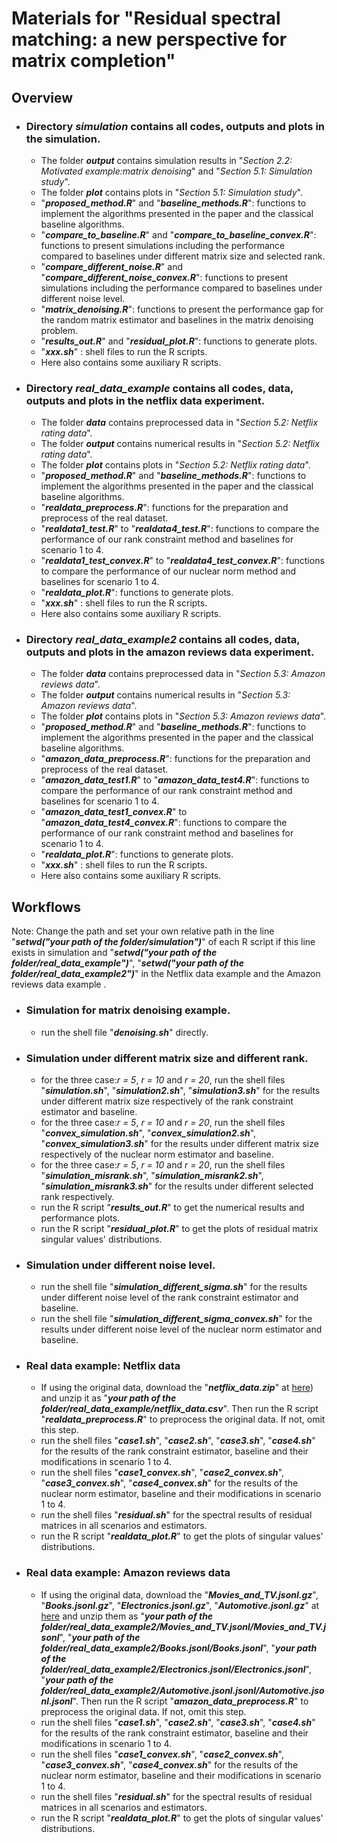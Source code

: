 # Materials for "Residual spectral matching: a new perspective for matrix completion"

## Overview

- ### Directory ***simulation*** contains all codes, outputs and plots in the simulation.
	- The folder ***output*** contains simulation results in "*Section 2.2: Motivated example:matrix denoising*" and "*Section 5.1: Simulation study*".
	- The folder ***plot*** contains plots in "*Section 5.1: Simulation study*".
 	- "***proposed_method.R***" and "***baseline_methods.R***": functions to implement the algorithms presented in the paper and the classical baseline algorithms.
  	- "***compare_to_baseline.R***" and "***compare_to_baseline_convex.R***": functions to present simulations including the performance compared to baselines under different matrix size and selected rank.
  	- "***compare_different_noise.R***" and "***compare_different_noise_convex.R***": functions to present simulations including the performance compared to baselines under different noise level.
  	- "***matrix_denoising.R***": functions to present the performance gap for the random matrix estimator and baselines in the matrix denoising problem.
  	- "***results_out.R***" and "***residual_plot.R***": functions to generate plots.
  	- "***xxx.sh***" : shell files to run the R scripts.
  	- Here also contains some auxiliary R scripts.

- ### Directory ***real_data_example*** contains all codes, data, outputs and plots in the netflix data experiment.
	- The folder ***data*** contains preprocessed data in "*Section 5.2: Netflix rating data*".
 	- The folder ***output*** contains numerical results in "*Section 5.2: Netflix rating data*".
  	- The folder ***plot*** contains plots in "*Section 5.2: Netflix rating data*".
  	- "***proposed_method.R***" and "***baseline_methods.R***": functions to implement the algorithms presented in the paper and the classical baseline algorithms.
  	- "***realdata_preprocess.R***": functions for the preparation and preprocess of the real dataset.
  	- "***realdata1_test.R***" to "***realdata4_test.R***": functions to compare the performance of our rank constraint method and baselines for scenario 1 to 4.
  	-  "***realdata1_test_convex.R***" to "***realdata4_test_convex.R***": functions to compare the performance of our nuclear norm method and baselines for scenario 1 to 4.
  	-  "***realdata_plot.R***": functions to generate plots.
  	-  "***xxx.sh***" : shell files to run the R scripts.
  	-  Here also contains some auxiliary R scripts.
- ### Directory ***real_data_example2*** contains all codes, data, outputs and plots in the amazon reviews data experiment.
	- The folder ***data*** contains preprocessed data in "*Section 5.3: Amazon reviews data*".
	- The folder ***output*** contains numerical results in "*Section 5.3: Amazon reviews data*".
  	- The folder ***plot*** contains plots in "*Section 5.3: Amazon reviews data*".
  	- "***proposed_method.R***" and "***baseline_methods.R***": functions to implement the algorithms presented in the paper and the classical baseline algorithms.
  	- "***amazon_data_preprocess.R***": functions for the preparation and preprocess of the real dataset.
  	- "***amazon_data_test1.R***" to "***amazon_data_test4.R***": functions to compare the performance of our rank constraint method and baselines for scenario 1 to 4.
  	- "***amazon_data_test1_convex.R***" to "***amazon_data_test4_convex.R***": functions to compare the performance of our rank constraint method and baselines for scenario 1 to 4.
  	- "***realdata_plot.R***": functions to generate plots.
  	- "***xxx.sh***" : shell files to run the R scripts.
  	- Here also contains some auxiliary R scripts.
## Workflows

 Note: Change the path and set your own relative path in the line "***setwd("your path of the folder/simulation")***" of each R script if this line exists in simulation and "***setwd("your path of the folder/real_data_example")***", "***setwd("your path of the folder/real_data_example2")***" in the Netflix data example and the Amazon reviews data example . 

- ### Simulation for matrix denoising example.
	- run the shell file "***denoising.sh***" directly. 
- ### Simulation under different matrix size and different rank.
	- for the three case:*r = 5*, *r = 10* and *r = 20*, run the shell files "***simulation.sh***", "***simulation2.sh***", "***simulation3.sh***" for the results under different matrix size respectively of the rank constraint estimator and baseline.
 	- for the three case:*r = 5*, *r = 10* and *r = 20*, run the shell files "***convex_simulation.sh***", "***convex_simulation2.sh***", "***convex_simulation3.sh***" for the results under different matrix size respectively of the nuclear norm estimator and baseline.
	- for the three case:*r = 5*, *r = 10* and *r = 20*, run the shell files "***simulation_misrank.sh***", "***simulation_misrank2.sh***", "***simulation_misrank3.sh***" for the results under different selected rank respectively.
	- run the R script "***results_out.R***" to get the numerical results and performance plots.
 	- run the R script "***residual_plot.R***" to get the plots of residual matrix singular values' distributions.  
- ### Simulation under different noise level.
	- run the shell file "***simulation_different_sigma.sh***" for the results under different noise level of the rank constraint estimator and baseline.
	- run the shell file "***simulation_different_sigma_convex.sh***" for the results under different noise level of the nuclear norm estimator and baseline.
- ### Real data example: Netflix data
	- If using the original data, download the "***netflix_data.zip***" at [here](https://www.kaggle.com/datasets/netflix-inc/netflix-prize-data)) and unzip it as "***your path of the folder/real_data_example/netflix_data.csv***". Then run the R script "***realdata_preprocess.R***" to preprocess the original data. If not, omit this step. 
	- run the shell files "***case1.sh***", "***case2.sh***", "***case3.sh***", "***case4.sh***" for the results of the rank constraint estimator, baseline and their modifications in scenario 1 to 4.
 	- run the shell files "***case1_convex.sh***", "***case2_convex.sh***", "***case3_convex.sh***", "***case4_convex.sh***" for the results of the nuclear norm estimator, baseline and their modifications in scenario 1 to 4.
  	- run the shell files "***residual.sh***" for the spectral results of residual matrices in all scenarios and estimators.
  	- run the R script "***realdata_plot.R***" to get the plots of singular values' distributions. 
- ### Real data example: Amazon reviews data
	- If using the original data, download the "***Movies_and_TV.jsonl.gz***", "***Books.jsonl.gz***", "***Electronics.jsonl.gz***", "***Automotive.jsonl.gz***" at [here](https://amazon-reviews-2023.github.io) and unzip them as "***your path of the folder/real_data_example2/Movies_and_TV.jsonl/Movies_and_TV.jsonl***", "***your path of the folder/real_data_example2/Books.jsonl/Books.jsonl***", "***your path of the folder/real_data_example2/Electronics.jsonl/Electronics.jsonl***", "***your path of the folder/real_data_example2/Automotive.jsonl.jsonl/Automotive.jsonl.jsonl***". Then run the R script "***amazon_data_preprocess.R***" to preprocess the original data. If not, omit this step. 
	- run the shell files "***case1.sh***", "***case2.sh***", "***case3.sh***", "***case4.sh***" for the results of the rank constraint estimator, baseline and their modifications in scenario 1 to 4.
 	- run the shell files "***case1_convex.sh***", "***case2_convex.sh***", "***case3_convex.sh***", "***case4_convex.sh***" for the results of the nuclear norm estimator, baseline and their modifications in scenario 1 to 4.
  	- run the shell files "***residual.sh***" for the spectral results of residual matrices in all scenarios and estimators.
  	- run the R script "***realdata_plot.R***" to get the plots of singular values' distributions. 
 
